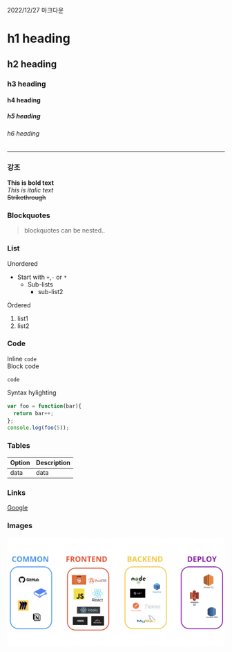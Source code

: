 2022/12/27
마크다운

# h1 heading 
## h2 heading
### h3 heading
#### h4 heading
##### h5 heading
###### h6 heading

---
### **강조**  
**This is bold text**  
*This is italic text*  
~~Strikethrough~~

### **Blockquotes**
  > blockquotes can be nested..

### **List**  
Unordered
+ Start with `+`,`-` or `*`
  + Sub-lists
    + sub-list2  
  
Ordered
1. list1
2. list2

### **Code**
Inline `code`   
Block code
```
code
```
Syntax hylighting
```js
var foo = function(bar){
  return bar++;
};
console.log(foo(5));
```

### **Tables**
| Option | Description |
| ------ | ----------- |
| data   | data        |

### **Links**
[Google](https://www.google.com)

### **Images**
![text](./img/stack.png)